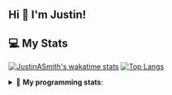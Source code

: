## Hi 👋 I'm Justin!

## 💻 My Stats

[![JustinASmith's wakatime stats](https://github-readme-stats.vercel.app/api/wakatime?username=JustinASmith)](https://github.com/JustinASmith/JustinASmith)
[![Top Langs](https://github-readme-stats.vercel.app/api/top-langs/?username=JustinASmith&layout=compact)](https://github.com/JustinASmith/JustinASmith)

<details> 
 <summary>🤖 <b>My programming stats</b>: </summary>
<br>
  
<!--START_SECTION:waka-->
**I'm an Early 🐤** 

```text
🌞 Morning    63 commits     ██████░░░░░░░░░░░░░░░░░░░   24.05% 
🌆 Daytime    75 commits     ███████░░░░░░░░░░░░░░░░░░   28.63% 
🌃 Evening    121 commits    ███████████░░░░░░░░░░░░░░   46.18% 
🌙 Night      3 commits      ░░░░░░░░░░░░░░░░░░░░░░░░░   1.15%

```
📅 **I'm Most Productive on Sunday** 

```text
Monday       38 commits     ███░░░░░░░░░░░░░░░░░░░░░░   14.5% 
Tuesday      28 commits     ██░░░░░░░░░░░░░░░░░░░░░░░   10.69% 
Wednesday    26 commits     ██░░░░░░░░░░░░░░░░░░░░░░░   9.92% 
Thursday     55 commits     █████░░░░░░░░░░░░░░░░░░░░   20.99% 
Friday       20 commits     ██░░░░░░░░░░░░░░░░░░░░░░░   7.63% 
Saturday     20 commits     ██░░░░░░░░░░░░░░░░░░░░░░░   7.63% 
Sunday       75 commits     ███████░░░░░░░░░░░░░░░░░░   28.63%

```


📊 **This Week I Spent My Time On** 

```text
💬 Programming Languages: 
Dart                     3 hrs 57 mins       █████████████░░░░░░░░░░░░   52.96% 
Java                     2 hrs 47 mins       █████████░░░░░░░░░░░░░░░░   37.42% 
Markdown                 18 mins             █░░░░░░░░░░░░░░░░░░░░░░░░   4.12% 
Other                    13 mins             ░░░░░░░░░░░░░░░░░░░░░░░░░   3.03% 
YAML                     7 mins              ░░░░░░░░░░░░░░░░░░░░░░░░░   1.72%

```

**I Mostly Code in JavaScript** 

```text
JavaScript               6 repos             ████████░░░░░░░░░░░░░░░░░   35.29% 
Java                     3 repos             ████░░░░░░░░░░░░░░░░░░░░░   17.65% 
C++                      2 repos             ███░░░░░░░░░░░░░░░░░░░░░░   11.76% 
C                        2 repos             ███░░░░░░░░░░░░░░░░░░░░░░   11.76% 
TypeScript               2 repos             ███░░░░░░░░░░░░░░░░░░░░░░   11.76%

```



<!--END_SECTION:waka-->
<details> 
